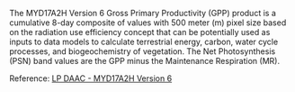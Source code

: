 The MYD17A2H Version 6 Gross Primary Productivity (GPP) product is a cumulative 8-day composite of values with 500 meter (m) pixel size based on the radiation use efficiency concept that can be potentially used as inputs to data models to calculate terrestrial energy, carbon, water cycle processes, and biogeochemistry of vegetation.  The Net Photosynthesis (PSN) band values are the GPP minus the Maintenance Respiration (MR). 

Reference: [LP DAAC - MYD17A2H Version 6](https://doi.org/10.5067/MODIS/MYD17A2H.006)
